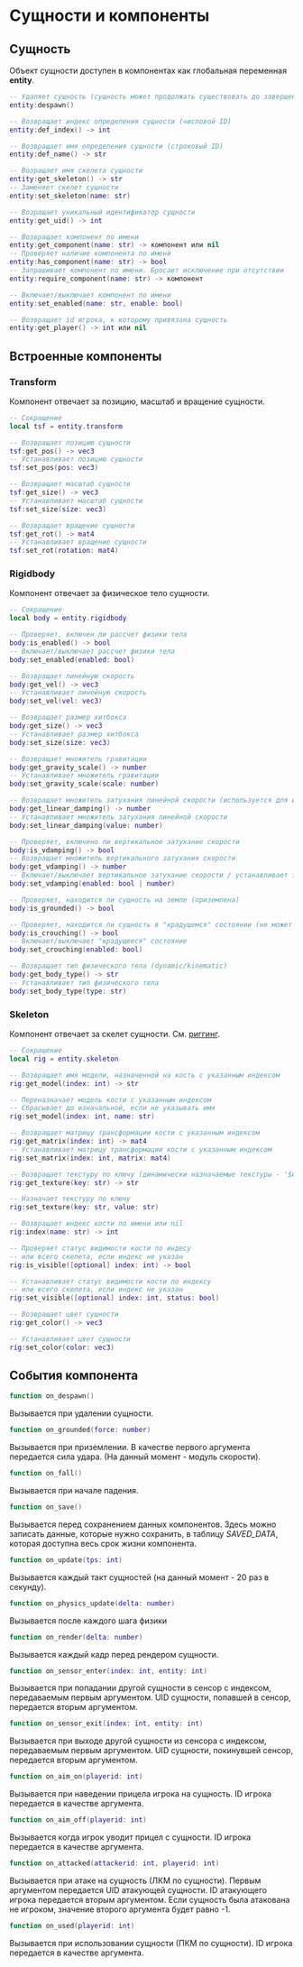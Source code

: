 # Сущности и компоненты

## Сущность

Объект сущности доступен в компонентах как глобальная переменная **entity**.

```lua
-- Удаляет сущность (сущность может продолжать существовать до завершения кадра, но не будет отображена в этом кадре)
entity:despawn()

-- Возвращает индекс определения сущности (числовой ID)
entity:def_index() -> int

-- Возвращает имя определения сущности (строковый ID)
entity:def_name() -> str

-- Возращает имя скелета сущности
entity:get_skeleton() -> str
-- Заменяет скелет сущности
entity:set_skeleton(name: str)

-- Возращает уникальный идентификатор сущности
entity:get_uid() -> int

-- Возвращает компонент по имени
entity:get_component(name: str) -> компонент или nil
-- Проверяет наличие компонента по имени
entity:has_component(name: str) -> bool
-- Запрашивает компонент по имени. Бросает исключение при отсутствии
entity:require_component(name: str) -> компонент

-- Включает/выключает компонент по имени
entity:set_enabled(name: str, enable: bool)

-- Возвращает id игрока, к которому привязана сущность
entity:get_player() -> int или nil
```

## Встроенные компоненты

### Transform

Компонент отвечает за позицию, масштаб и вращение сущности.

```lua
-- Сокращение
local tsf = entity.transform

-- Возвращает позицию сущности
tsf:get_pos() -> vec3
-- Устанавливает позицию сущности
tsf:set_pos(pos: vec3)

-- Возвращает масштаб сущности
tsf:get_size() -> vec3
-- Устанавливает масштаб сущности
tsf:set_size(size: vec3)

-- Возвращает вращение сущности
tsf:get_rot() -> mat4
-- Устанавливает вращение сущности
tsf:set_rot(rotation: mat4)
```

### Rigidbody

Компонент отвечает за физическое тело сущности.

```lua
-- Сокращение
local body = entity.rigidbody

-- Проверяет, включен ли рассчет физики тела
body:is_enabled() -> bool
-- Включает/выключает рассчет физики тела
body:set_enabled(enabled: bool)

-- Возвращает линейную скорость
body:get_vel() -> vec3
-- Устанавливает линейную скорость
body:set_vel(vel: vec3)

-- Возвращает размер хитбокса
body:get_size() -> vec3
-- Устанавливает размер хитбокса
body:set_size(size: vec3)

-- Возвращает множитель гравитации
body:get_gravity_scale() -> number
-- Устанавливает множитель гравитации
body:set_gravity_scale(scale: number)

-- Возвращает множитель затухания линейной скорости (используется для имитации сопротивления воздуха и трения)
body:get_linear_damping() -> number
-- Устанавливает множитель затухания линейной скорости
body:set_linear_damping(value: number)

-- Проверяет, включено ли вертикальное затухание скорости
body:is_vdamping() -> bool
-- Возвращает множитель вертикального затухания скорости
body:get_vdamping() -> number
-- Включает/выключает вертикальное затухание скорости / устанавливает значение множителя
body:set_vdamping(enabled: bool | number)

-- Проверяет, находится ли сущность на земле (приземлена)
body:is_grounded() -> bool

-- Проверяет, находится ли сущность в "крадущемся" состоянии (не может упасть с блоков)
body:is_crouching() -> bool
-- Включает/выключает "крадущееся" состояние
body:set_crouching(enabled: bool)

-- Возвращает тип физического тела (dynamic/kinematic)
body:get_body_type() -> str
-- Устанавливает тип физического тела
body:set_body_type(type: str)
```

### Skeleton

Компонент отвечает за скелет сущности. См. [риггинг](../rigging.md).

```lua
-- Сокращение
local rig = entity.skeleton

-- Возвращает имя модели, назначенной на кость с указанным индексом
rig:get_model(index: int) -> str

-- Переназначает модель кости с указанным индексом
-- Сбрасывает до изначальной, если не указывать имя
rig:set_model(index: int, name: str)

-- Возвращает матрицу трансформации кости с указанным индексом
rig:get_matrix(index: int) -> mat4
-- Устанавливает матрицу трансформации кости с указанным индексом
rig:set_matrix(index: int, matrix: mat4)

-- Возвращает текстуру по ключу (динамически назначаемые текстуры - '$имя')
rig:get_texture(key: str) -> str

-- Назначает текстуру по ключу
rig:set_texture(key: str, value: str)

-- Возвращает индекс кости по имени или nil
rig:index(name: str) -> int

-- Проверяет статус видимости кости по индесу 
-- или всего скелета, если индекс не указан
rig:is_visible([optional] index: int) -> bool

-- Устанавливает статус видимости кости по индексу
-- или всего скелета, если индекс не указан
rig:set_visible([optional] index: int, status: bool)

-- Возвращает цвет сущности
rig:get_color() -> vec3

-- Устанавливает цвет сущности
rig:set_color(color: vec3)
```

## События компонента

```lua
function on_despawn()
```

Вызывается при удалении сущности.

```lua
function on_grounded(force: number)
```

Вызывается при приземлении. В качестве первого аргумента передается сила удара. (На данный момент - модуль скорости).

```lua
function on_fall()
```

Вызывается при начале падения.

```lua
function on_save()
```

Вызывается перед сохранением данных компонентов. Здесь можно записать данные, которые нужно сохранить, в таблицу *SAVED_DATA*, которая доступна весь срок жизни компонента.

```lua
function on_update(tps: int)
```

Вызывается каждый такт сущностей (на данный момент - 20 раз в секунду).

```lua
function on_physics_update(delta: number)
```

Вызывается после каждого шага физики

```lua
function on_render(delta: number)
```

Вызывается каждый кадр перед рендером сущности.

```lua
function on_sensor_enter(index: int, entity: int)
```

Вызывается при попадании другой сущности в сенсор с индексом, передаваемым первым аргументом. UID сущности, попавшей в сенсор, передается вторым аргументом.

```lua
function on_sensor_exit(index: int, entity: int)
```

Вызывается при выходе другой сущности из сенсора с индексом, передаваемым первым аргументом. UID сущности, покинувшей сенсор, передается вторым аргументом.

```lua
function on_aim_on(playerid: int)
```

Вызывается при наведении прицела игрока на сущность. ID игрока передается в качестве аргумента.

```lua
function on_aim_off(playerid: int)
```

Вызывается когда игрок уводит прицел с сущности. ID игрока передается в качестве аргумента.

```lua
function on_attacked(attackerid: int, playerid: int)
```

Вызывается при атаке на сущность (ЛКМ по сущности). Первым аргументом передается UID атакующей сущности. ID атакующего игрока передается вторым аргументом. Если сущность была атакована не игроком, значение второго аргумента будет равно -1.


```lua
function on_used(playerid: int)
```

Вызывается при использовании сущности (ПКМ по сущности). ID игрока передается в качестве аргумента.

